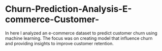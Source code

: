 # Churn-Prediction-Analysis-E-commerce-Customer-
In here I analyzed an e-commerce dataset to predict customer churn using machine learning. The focus was on creating model that influence churn and providing insights to improve customer retention.
